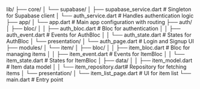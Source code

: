 lib/
├── core/
│   └── supabase/
│       ├── supabase_service.dart   # Singleton for Supabase client
│       └── auth_service.dart       # Handles authentication logic
├── app/
│   └── app.dart                   # Main app configuration with routing
├── auth/
│   ├── bloc/
│   │   ├── auth_bloc.dart          # Bloc for authentication
│   │   ├── auth_event.dart         # Events for AuthBloc
│   │   └── auth_state.dart         # States for AuthBloc
│   └── presentation/
│       └── auth_page.dart          # Login and Signup UI
├── modules/
│   └── item/
│       ├── bloc/
│       │   ├── item_bloc.dart      # Bloc for managing items
│       │   ├── item_event.dart     # Events for ItemBloc
│       │   └── item_state.dart     # States for ItemBloc
│       ├── data/
│       │   ├── item_model.dart     # Item data model
│       │   └── item_repository.dart# Repository for fetching items
│       └── presentation/
│           └── item_list_page.dart # UI for item list
└── main.dart                      # Entry point


